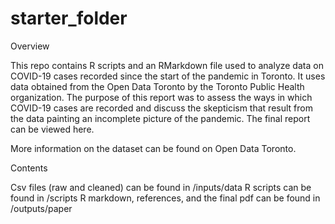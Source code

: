 # starter_folder

Overview

This repo contains R scripts and an RMarkdown file used to analyze data on COVID-19 cases recorded since the start of the pandemic in Toronto. It uses data obtained from the Open Data Toronto by the Toronto Public Health organization. The purpose of this report was to assess the ways in which COVID-19 cases are recorded and discuss the skepticism that result from the data painting an incomplete picture of the pandemic. The final report can be viewed here.

More information on the dataset can be found on Open Data Toronto.

Contents

Csv files (raw and cleaned) can be found in /inputs/data
R scripts can be found in /scripts
R markdown, references, and the final pdf can be found in /outputs/paper